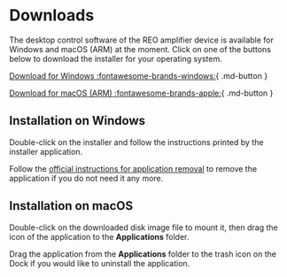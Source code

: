 # Downloads

The desktop control software of the REO amplifier device is available for
Windows and macOS (ARM) at the moment. Click on one of the buttons below to download
the installer for your operating system.

[Download for Windows :fontawesome-brands-windows:](/assets/downloads/0.1.0/REO_recorder_0.1.0_x64_en-US.exe){ .md-button }

[Download for macOS (ARM) :fontawesome-brands-apple:](/assets/downloads/0.1.0/REO_recorder_0.1.0_aarch64.exe){ .md-button }

## Installation on Windows

Double-click on the installer and follow the instructions printed by the
installer application.

Follow the [official instructions for application removal][1] to remove the
application if you do not need it any more.

[1]: https://support.microsoft.com/en-us/windows/uninstall-or-remove-apps-and-programs-in-windows-4b55f974-2cc6-2d2b-d092-5905080eaf98

## Installation on macOS

Double-click on the downloaded disk image file to mount it, then drag the icon
of the application to the **Applications** folder.

Drag the application from the **Applications** folder to the trash icon on the
Dock if you would like to uninstall the application.
